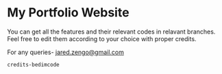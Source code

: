 # My Portfolio Website

You can get all the features and their relevant codes in relavant branches. Feel free to edit them according to your choice with proper credits.

For any queries- jared.zengo@gmail.com




`credits-bedimcode`


